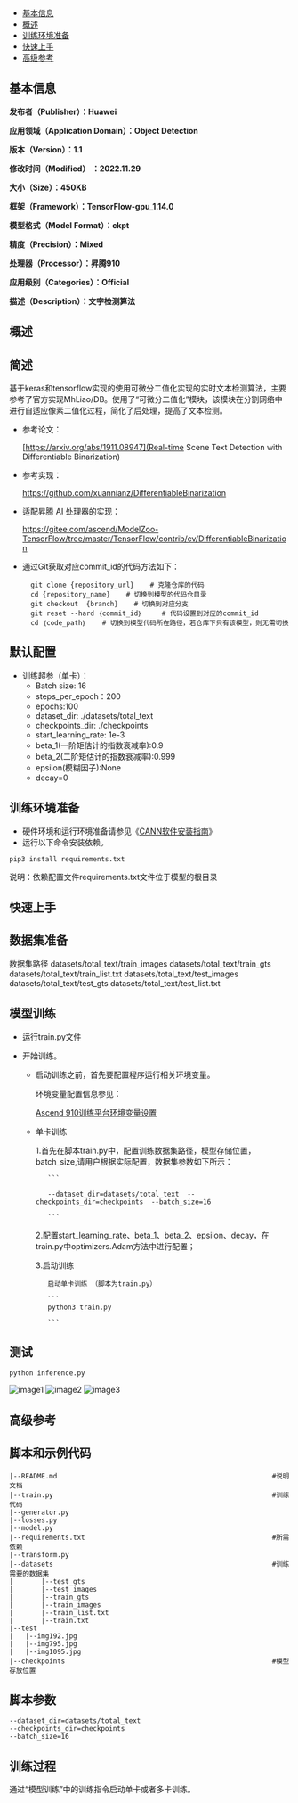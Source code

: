 - [基本信息](#基本信息.md)
- [概述](#概述.md)
- [训练环境准备](#训练环境准备.md)
- [快速上手](#快速上手.md)
- [高级参考](#高级参考.md)
<h2 id="基本信息.md">基本信息</h2>

**发布者（Publisher）：Huawei**

**应用领域（Application Domain）：Object Detection**

**版本（Version）：1.1**

**修改时间（Modified） ：2022.11.29**

**大小（Size）：450KB**

**框架（Framework）：TensorFlow-gpu_1.14.0**

**模型格式（Model Format）：ckpt**

**精度（Precision）：Mixed**

**处理器（Processor）：昇腾910**

**应用级别（Categories）：Official**

**描述（Description）：文字检测算法**

<h2 id="概述.md">概述</h2>

## 简述<a name="section194554031510"></a>

基于keras和tensorflow实现的使用可微分二值化实现的实时文本检测算法，主要参考了官方实现MhLiao/DB。使用了“可微分二值化”模块，该模块在分割网络中进行自适应像素二值化过程，简化了后处理，提高了文本检测。

- 参考论文：
  
  [https://arxiv.org/abs/1911.08947](Real-time Scene Text Detection with Differentiable Binarization)

- 参考实现：

  https://github.com/xuannianz/DifferentiableBinarization

- 适配昇腾 AI 处理器的实现：
  
  https://gitee.com/ascend/ModelZoo-TensorFlow/tree/master/TensorFlow/contrib/cv/DifferentiableBinarization

- 通过Git获取对应commit\_id的代码方法如下：
  
        git clone {repository_url}    # 克隆仓库的代码
        cd {repository_name}    # 切换到模型的代码仓目录
        git checkout  {branch}    # 切换到对应分支
        git reset --hard ｛commit_id｝     # 代码设置到对应的commit_id
        cd ｛code_path｝    # 切换到模型代码所在路径，若仓库下只有该模型，则无需切换
    

## 默认配置<a name="section91661242121611"></a>

-   训练超参（单卡）：
    - Batch size: 16
    - steps_per_epoch：200
    - epochs:100
    - dataset_dir: ./datasets/total_text
    - checkpoints_dir: ./checkpoints
    - start_learning_rate: 1e-3
    - beta_1(一阶矩估计的指数衰减率):0.9
    - beta_2(二阶矩估计的指数衰减率):0.999
    - epsilon(模糊因子):None
    - decay=0

    

<h2 id="训练环境准备.md">训练环境准备</h2>

-  硬件环境和运行环境准备请参见《[CANN软件安装指南](https://support.huawei.com/enterprise/zh/ascend-computing/cann-pid-251168373?category=installation-update)》
-  运行以下命令安装依赖。
```
pip3 install requirements.txt
```
说明：依赖配置文件requirements.txt文件位于模型的根目录

<h2 id="快速上手.md">快速上手</h2>

## 数据集准备<a name="section361114841316"></a>

数据集路径
  datasets/total_text/train_images
  datasets/total_text/train_gts
  datasets/total_text/train_list.txt
  datasets/total_text/test_images
  datasets/total_text/test_gts
  datasets/total_text/test_list.txt


## 模型训练<a name="section715881518135"></a>

- 运行train.py文件
- 开始训练。

    - 启动训练之前，首先要配置程序运行相关环境变量。

      环境变量配置信息参见：

      [Ascend 910训练平台环境变量设置](https://gitee.com/ascend/ModelZoo-TensorFlow/wikis/01.%E8%AE%AD%E7%BB%83%E8%84%9A%E6%9C%AC%E8%BF%81%E7%A7%BB%E6%A1%88%E4%BE%8B/Ascend%20910%E8%AE%AD%E7%BB%83%E5%B9%B3%E5%8F%B0%E7%8E%AF%E5%A2%83%E5%8F%98%E9%87%8F%E8%AE%BE%E7%BD%AE)

    - 单卡训练

        1.首先在脚本train.py中，配置训练数据集路径，模型存储位置，batch_size,请用户根据实际配置，数据集参数如下所示：

             ```

             --dataset_dir=datasets/total_text  --checkpoints_dir=checkpoints  --batch_size=16

             ```
        2.配置start_learning_rate、beta_1、beta_2、epsilon、decay，在train.py中optimizers.Adam方法中进行配置；

        3.启动训练
        
             启动单卡训练 （脚本为train.py） 
        
             ```
             python3 train.py

             ```
## 测试
`python inference.py`

![image1](test/img192.jpg) 
![image2](test/img795.jpg)
![image3](test/img1095.jpg)           


<h2 id="高级参考.md">高级参考</h2>

## 脚本和示例代码

```
|--README.md                                                      #说明文档									
|--train.py                                                       #训练代码
|--generator.py
|--losses.py
|--model.py								
|--requirements.txt                                               #所需依赖
|--transform.py	   						
|--datasets                                                       #训练需要的数据集
|       |--test_gts
|       |--test_images
|       |--train_gts
|       |--train_images
|       |--train_list.txt
|       |--train.txt
|--test			           	                         
|	|--img192.jpg
|	|--img795.jpg
|	|--img1095.jpg
|--checkpoints                                                    #模型存放位置
```

## 脚本参数<a name="section6669162441511"></a>

```
--dataset_dir=datasets/total_text					
--checkpoints_dir=checkpoints					
--batch_size=16				       
```

## 训练过程<a name="section1589455252218"></a>

通过“模型训练”中的训练指令启动单卡或者多卡训练。


